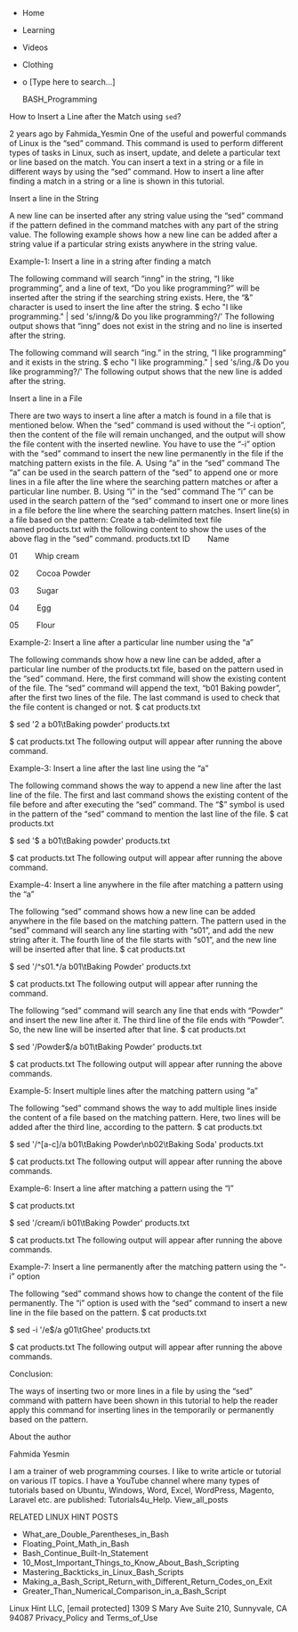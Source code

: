 





















































* Home
* Learning
* Videos
* Clothing
*
  o [Type here to search...]


   BASH_Programming


How to Insert a Line after the Match using `sed`?

2 years ago
by Fahmida_Yesmin
One of the useful and powerful commands of Linux is the “sed” command. This
command is used to perform different types of tasks in Linux, such as insert,
update, and delete a particular text or line based on the match. You can insert
a text in a string or a file in different ways by using the “sed” command.
How to insert a line after finding a match in a string or a line is shown in
this tutorial.

Insert a line in the String

A new line can be inserted after any string value using the “sed” command if
the pattern defined in the command matches with any part of the string value.
The following example shows how a new line can be added after a string value if
a particular string exists anywhere in the string value.

Example-1: Insert a line in a string after finding a match

The following command will search “inng” in the string, “I like programming”,
and a line of text, “Do you like programming?” will be inserted after the
string if the searching string exists.
Here, the “&” character is used to insert the line after the string.
$ echo "I like programming." | sed 's/inng/& Do you like programming?/'
The following output shows that “inng” does not exist in the string and no line
is inserted after the string.

The following command will search “ing.” in the string, “I like programming”
and it exists in the string.
$ echo "I like programming." | sed 's/ing./& Do you like programming?/'
The following output shows that the new line is added after the string.

Insert a line in a File

There are two ways to insert a line after a match is found in a file that is
mentioned below. When the “sed” command is used without the “-i option”, then
the content of the file will remain unchanged, and the output will show the
file content with the inserted newline. You have to use the “-i” option with
the “sed” command to insert the new line permanently in the file if the
matching pattern exists in the file.
A. Using “a” in the “sed” command
The “a” can be used in the search pattern of the “sed” to append one or more
lines in a file after the line where the searching pattern matches or after a
particular line number.
B. Using “i” in the “sed” command
The “i” can be used in the search pattern of the “sed” command to insert one or
more lines in a file before the line where the searching pattern matches.
Insert line(s) in a file based on the pattern:
Create a tab-delimited text file named products.txt with the following content
to show the uses of the above flag in the “sed” command.
products.txt
ID        Name

01        Whip cream

02        Cocoa Powder

03        Sugar

04        Egg

05        Flour

Example-2: Insert a line after a particular line number using the “a”

The following commands show how a new line can be added, after a particular
line number of the products.txt file, based on the pattern used in the “sed”
command.
Here, the first command will show the existing content of the file. The “sed”
command will append the text, “b01 Baking powder”, after the first two lines of
the file. The last command is used to check that the file content is changed or
not.
$ cat products.txt

$ sed '2 a b01\tBaking powder' products.txt

$ cat products.txt
The following output will appear after running the above command.

Example-3: Insert a line after the last line using the “a”

The following command shows the way to append a new line after the last line of
the file. The first and last command shows the existing content of the file
before and after executing the “sed” command. The “$” symbol is used in the
pattern of the “sed” command to mention the last line of the file.
$ cat products.txt

$ sed '$ a b01\tBaking powder' products.txt

$ cat products.txt
The following output will appear after running the above command.

Example-4: Insert a line anywhere in the file after matching a pattern using
the “a”

The following “sed” command shows how a new line can be added anywhere in the
file based on the matching pattern. The pattern used in the “sed” command will
search any line starting with “s01”, and add the new string after it. The
fourth line of the file starts with “s01”, and the new line will be inserted
after that line.
$ cat products.txt

$ sed '/^s01.*/a b01\tBaking Powder' products.txt

$ cat products.txt
The following output will appear after running the command.

The following “sed” command will search any line that ends with “Powder” and
insert the new line after it. The third line of the file ends with “Powder”.
So, the new line will be inserted after that line.
$ cat products.txt

$ sed '/Powder$/a b01\tBaking Powder' products.txt

$ cat products.txt
The following output will appear after running the above commands.

Example-5: Insert multiple lines after the matching pattern using “a”

The following “sed” command shows the way to add multiple lines inside the
content of a file based on the matching pattern.
Here, two lines will be added after the third line, according to the pattern.
$ cat products.txt

$ sed '/^[a-c]/a b01\tBaking Powder\nb02\tBaking Soda' products.txt

$ cat products.txt
The following output will appear after running the above commands.

Example-6: Insert a line after matching a pattern using the “I”

$ cat products.txt

$ sed '/cream/i b01\tBaking Powder' products.txt

$ cat products.txt
The following output will appear after running the above commands.

Example-7: Insert a line permanently after the matching pattern using the “-i”
option

The following “sed” command shows how to change the content of the file
permanently. The “i” option is used with the “sed” command to insert a new line
in the file based on the pattern.
$ cat products.txt

$ sed -i '/e$/a g01\tGhee' products.txt

$ cat products.txt
The following output will appear after running the above commands.

Conclusion:

The ways of inserting two or more lines in a file by using the “sed” command
with pattern have been shown in this tutorial to help the reader apply this
command for inserting lines in the temporarily or permanently based on the
pattern.


About the author


Fahmida Yesmin

I am a trainer of web programming courses. I like to write article or tutorial
on various IT topics. I have a YouTube channel where many types of tutorials
based on Ubuntu, Windows, Word, Excel, WordPress, Magento, Laravel etc. are
published: Tutorials4u_Help.
View_all_posts

RELATED LINUX HINT POSTS


* What_are_Double_Parentheses_in_Bash
* Floating_Point_Math_in_Bash
* Bash_Continue_Built-In_Statement
* 10_Most_Important_Things_to_Know_About_Bash_Scripting
* Mastering_Backticks_in_Linux_Bash_Scripts
* Making_a_Bash_Script_Return_with_Different_Return_Codes_on_Exit
* Greater_Than_Numerical_Comparison_in_a_Bash_Script

Linux Hint LLC, [email protected]
1309 S Mary Ave Suite 210, Sunnyvale, CA 94087
 Privacy_Policy and Terms_of_Use
